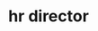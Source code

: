 ---
name: pat hays
draft: false
title: hr director
quote: The sense of teamwork and family at Merritt is key to our success as a company. We aim to engage and motivate our staff and ensure each employee knows how vital their contribution is individually and to the entire Merritt process.
details: >-
  Patricia Hays is Merritt’s human resource director and plays a critical role in
  maintaining and enhancing the organization’s team and structure. Pat has been
  with Merritt for three years and brings with her more than 25 years of
  experience as an HR professional.





  Pat oversees the planning, implementation and evaluation of employee relations,
  policies, programs and practices. Pat is responsible for the breadth of HR
  functions within Merritt including compliance, orientation programs, management
  training, interviews, hiring, exit practices, pay structure recommendations,
  benefits programs and day-to-day employee relations. She brings insight and
  understanding to her role and embraces the daily challenge of helping employees
  meet their personal and professional goals in the workplace.





  Pat is a member of the Society of Human Resource Management and Certified
  Professional Human Resources.
image: /uploads/staff-13.jpg
display_number: 14
_comments:
  image: file should be ~600px wide
  lang: EN for english, DE for german
  draft: drafts are saved but not published
lang: en
---